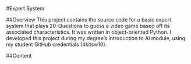 #Expert System

##Overview
This project contains the source code for a basic expert system that plays 20-Questions to guess a video game based off its associated characteristics. It was written in object-oriented Python.
I developed this project during my degree’s Introduction to AI module, using my student GitHub credentials (4kitsw10). 

##Content
